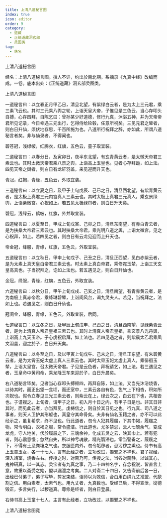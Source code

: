 ```yaml
---
title: 上清八道秘言图
index: true
icon: editor
order: 9
category:
  - 道藏
  - 正统道藏洞玄部
  - 灵图类
tag:
  - 佚名
---
```


上清八道秘言图  

经名：上清八道秘言图。撰人不详，约出於南北期。系摘录《九真中经》改编而成。一卷。底本出处：《正统道藏》洞玄部灵图类。  

上清八道秘言图  

一道秘言曰：以立春正月甲乙日，清旦北望，有紫绿白云者，是为太上三元君，乘三素飞云也。其时三元乘八舆之轮，上诣天皇大帝，子惟见是三色云，当心存叩头自搏，心存四拜，自陈乞曰：曾孙某少好道德，修行九真，沐浴五神，并为天帝帝君所见记录，今日幸遇三元出行，乞得侍给轮毂，任意所祝矣。三见元君之辇者，则白日升仙，须伏地存思，千百所施为也。八道所行祝拜之辞，亦如此，所谓八道秘言者矣。非与仙录者，不得闻也。  

碧苍冠，浅绿帔，红腾衣，红旗，五色云，童子取宜装。  

二道秘言曰：以春分日，及寅卯日，夜半东北望，有玄青黄云者，是太微天帝君三素云也。其时太微天帝君乘八景之舆，上诣高上玉皇也。见者心存拜跪，如上法。四见天帝之舆者，则白日有龙轩羽盖，来见迎而升天也。  

青冠，红袍，青缘，五色云，外取宜装。  

三道秘言曰：以立夏之日，及甲子上旬戊辰、己巳之日，清旦西北望，有紫青黄云者，是太极上真君三元内宫真人三素云也。其时太极上真君三元真人，乘玄景绿舆，上诣紫微宫。心祝如上。若五见太极绿舆者，则白日升天矣。  

碧冠，浅绿云，鹤帔，红旗，外并取宜装。  

四道秘言曰：以夏至日，甲戌上旬戊寅、己卯之日，清旦东南望，有赤白青云者，是为扶桑大帝君三素云也。其时扶桑大帝君，乘光明八道之舆，上诣太微宫。见之心祝拜，如上。若四见之者，则白日有云龙见迎而上升天也。  

帝金冠，绛服，青缘，红旗，五色云，外取宜装。  

五道秘言曰：以立秋日，甲申上旬戊子、己丑之日，清旦正西望，见白赤紫云者，是为太素上真天皇白帝君三素云也。时太素上真白帝君，乘修霓玉辇，上诣三天玄皇高真也。子当祝拜之，讫如上法也。若五遇见之，则白日升仙也。  

金冠，绛服，青缘，红旗，五色云，外取宜装。  

六道秘言曰：以秋分日，甲午上旬戊戌、己亥之日，清旦南望，有青赤黄云者，是为南极上真赤帝君，乘绛琳碧辇，上诣阆风台，谒九灵夫人。若见，当祝拜之，法如上也。若遇见之，则白日升仙也。  

冠间金，绛服，青缘，五色云，外取宜装，后同。  

七道秘言曰：以立冬之日，及甲辰上旬戊申、己酉之日，清旦西南望，见绿紫青云者，是为上清真人帝君皇祖三素云也。其时上清真人帝君皇祖，乘玄景八光丹舆，上诣高上九天玉帝。子心虔祝启拜，如上法也。若四见遇之者，则紫晨太乙君乘凤文羽盖，迎之於子，白日升天矣。  

八道秘言曰：以冬至之日，及以甲寅上旬戊午、己未之日，清旦正东望，有朱碧黄云者，是为太霄玉妃太虚上真人三素云也。其时太霄玉妃太虚上真人，乘徘徊玉辇，上诣太皇宫，召太微天帝君。子见是云色者，拜祝请乞，如上法。若三遇见之者，玉皇命中黄司命，乘龙降玉车来迎於子，白日升晨矣。  

右八道秘言毕矣。见者当心存叩头搏颊四，再拜自陈，如上法。又当先沐浴烧香，以待其时，而正出望一食顷，而还室中，三素云各自有色，色气上下相沓，积如所次祝也。假令立春见三光三素云者，则紫云在上，绿云次之，白云在下也，共相沓也。子谨视之。上旬者，谓甲子之日，初入月十日之内，有甲子日是也。非其日非其时，而见此云者，亦当拜见，虔梼信之，则自於其日见之也。行九真、司八道之事者，则天人卫护其形躯也，真皇守其命骨矣。夫非有仙名玉籍之者，亦不可以此经示之，虽复希求，终不见也。行此道者，勿令人犯其履屐，下其巾褐，履屐之物，常令明白，衣褐之服，常令盛洁。行此道也，尤多禁忌，云人七魄余气，变成龙虎，守人地关，伏於履屐之下，三魂余神，化成五灵之云，映其巾上。若有犯者，则心震意慢；忽然自失，所以神亏魂散，精光翳滞也。常当警备之，履屐之下，不得有土忌粪壤之气也。衣服匣内外，勿令垢秽者，忌污秽之熏也。侍书有高上玉童玉女，各一十七人，言有此经之者，立功改过，摄邪之不祥也。君子视经，深入靖室，烧香左右。传授之时，对斋乃可，传授之法，当各对斋静，以诚其心，鬼神研真，以一其志。灵宝者有九真之事，乃二十四神名字，存念祝说，皆直言上意，故重以斋受之始，盟以漏泄之考矣。二人对斋二十四日，又告斋前后各一日，出经已付弟子，弟子写毕，剪发束结，诣师以为效信，合白用白绢九丈准盟，代歃割之信。用白素者，太素气也。用九丈者，九真数也。受经已后，不得宣泄，衒德毁正，多言失行，以秽道真。尊修是经者，则白日登晨。  

右侍书高上玉童十七人，主言有此经者，立功改过，以摄邪之不祥也。  

上清八道秘言图竟  
